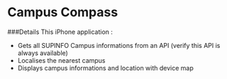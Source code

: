 # Campus Compass

###Details
This iPhone application :
- Gets all SUPINFO Campus informations from an API (verify this API is always available)
- Localises the nearest campus
- Displays campus informations and location with device map
